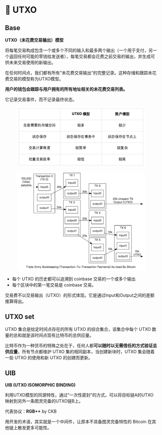 # 📑 UTXO

## Base

**UTXO（未花费交易输出）模型**

将每笔交易构成包含一个或多个不同的输入和最多两个输出（一个用于支付，另一个返回任何可能的零钱给发送者），每笔交易都会花费之前交易的输出，并生成可供未来交易使用的新输出。

在任何时间点，我们都有所有“未花费交易输出“的完整记录。这种存储和跟踪未花费交易的模型称为UTXO模型。

**用户的钱包会跟踪与用户拥有的所有地址相关的未花费交易列表。**

它记录交易事件，而不记录最终状态。

<figure><img src="../.gitbook/assets/image.png" alt=""><figcaption></figcaption></figure>

<figure><img src="../.gitbook/assets/image (1).png" alt=""><figcaption></figcaption></figure>

* 每个 UTXO 的历史都可以追溯到 coinbase 交易的一个或多个输出
* 每个区块中的第一笔交易是 coinbase 交易。&#x20;

交易费不以交易输出（UTXO）的形式体现。它是通过Input和Output之间的差额推算得出。

## UTXO set

UTXO 集合是给定时间点存在的所有 UTXO 的综合集合，该集合中每个 UTXO 数量的总和就是该时间点现有比特币的总供应量。

比特币作为一种货币的特殊之处在于，任何人都**可以随时以无需信任的方式验证总供应量**，所有节点都维护 UTXO 集的相同副本，当创建新块时，UTXO 集会随着一些 UTXO 的使用和新 UTXO 的创建而更新。

## UIB

**UIB (UTXO ISOMORPHIC BINDING)**

利用UTXO模型的同源特性，通过“一次性密封”的方式，可以将目标链A的UTXO映射到另外一条图灵完备的UTXO链B上。

代表协议：**RGB++** by CKB

用开发的术语，其实就是一个中间件，让原本不具备图灵完备特性的 Bitcoin 在其他链上散发更多可能性。
